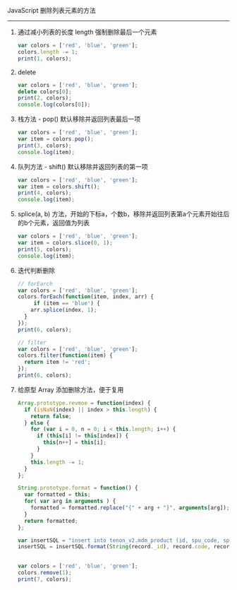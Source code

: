 JavaScript 删除列表元素的方法

---

1. 通过减小列表的长度 length 强制删除最后一个元素

   ```javascript
   var colors = ['red', 'blue', 'green'];
   colors.length -= 1;
   print(1, colors);
   ```

   

2. delete

   ```javascript
   var colors = ['red', 'blue', 'green'];
   delete colors[0];
   print(2, colors);
   console.log(colors[0]);
   ```

   

3. 栈方法 - pop() 默认移除并返回列表最后一项

   ```javascript
   var colors = ['red', 'blue', 'green'];
   var item = colors.pop();
   print(3, colors);
   console.log(item);
   ```

   

4. 队列方法 - shift() 默认移除并返回列表的第一项

   ```javascript
   var colors = ['red', 'blue', 'green'];
   var item = colors.shift();
   print(4, colors);
   console.log(item);
   ```

   

5. splice(a, b) 方法，开始的下标a，个数b，移除并返回列表第a个元素开始往后的b个元素，返回值为列表

   ```javascript
   var colors = ['red', 'blue', 'green'];
   var item = colors.slice(0, 1);
   print(5, colors);
   console.log(item);
   ```

   

6. 迭代判断删除

   ```javascript
   // forEarch
   var colors = ['red', 'blue', 'green'];
   colors.forEach(function(item, index, arr) {
    	if (item == 'blue') {
       arr.splice(index, 1);
     }
   });
   print(6, colors);
   
   // filter
   var colors = ['red', 'blue', 'green'];
   colors.filter(function(item) {
     return item != 'red';
   });
   print(6, colors);
   ```

   

7. 给原型 Array 添加删除方法，便于复用

   ```javascript
   Array.prototype.revmoe = function(index) {
     if (isNaN(index) || index > this.length) {
       return false;
     } else {
       for (var i = 0, n = 0; i < this.length; i++) {
         if (this[i] != this[index]) {
           this[n++] = this[i];
         }
       }
       this.length -= 1;
     }
   };
   
   String.prototype.format = function() {
     var formatted = this;
     for( var arg in arguments ) {
       formatted = formatted.replace("{" + arg + "}", arguments[arg]);
     }
     return formatted;
   };
   
   var insertSQL = "insert into tenon_v2.mdm_product (id, spu_code, spu_name, sku_code, sku_name, category_lv1_name, category_lv1_code, category_lv2_name, category_lv2_code, category_lv3_name, category_lv3_code, barcode, price, isbn, is_card, is_virtual, is_disable, is_check) values ('{0}', '{1}', '{2}', '{3}', '{4}', '{5}', '{6}', '{7}', '{8}', '{9}', '{10}', '{11}', {12}, '{13}', {14}, {15}, {16}, 0);"
   insertSQL = insertSQL.format(String(record._id), record.code, record.name, skuInfo.code, skuInfo.name, cate_lv1_name, cate_lv1_code, cate_lv2_name, cate_lv2_code, cate_lv3_name, cate_lv3_code, skuInfo.barcode, skuInfo.sale_price, skuInfo.isbn_code, record.is_redeem_code, record.is_virtual, skuInfo.is_disable);
                   
   
   var colors = ['red', 'blue', 'green'];
   colors.remove(1);
   print(7, colors);
   ```

   

